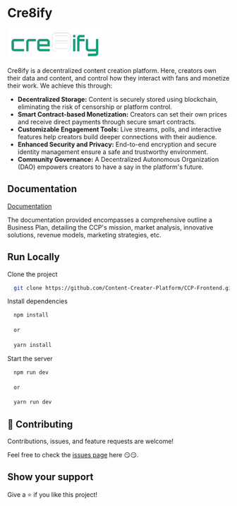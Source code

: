# Cre8ify

![Cre8ifyLogo](public/images/Cre8ifyLogo.png)

Cre8ify is a decentralized content creation platform. Here, creators own their data and content, and control how they interact with fans and monetize their work. We achieve this through:

- **Decentralized Storage:** Content is securely stored using blockchain, eliminating the risk of censorship or platform control.
- **Smart Contract-based Monetization:** Creators can set their own prices and receive direct payments through secure smart contracts.
- **Customizable Engagement Tools:** Live streams, polls, and interactive features help creators build deeper connections with their audience.
- **Enhanced Security and Privacy:** End-to-end encryption and secure identity management ensure a safe and trustworthy environment.
- **Community Governance:** A Decentralized Autonomous Organization (DAO) empowers creators to have a say in the platform's future.

## Documentation

[Documentation](/Documentation.md)

The documentation provided encompasses a comprehensive outline a Business Plan, detailing the CCP's mission, market analysis, innovative solutions, revenue models, marketing strategies, etc.

## Run Locally

Clone the project

```bash
  git clone https://github.com/Content-Creater-Platform/CCP-Frontend.git
```

Install dependencies

```bash
  npm install

  or

  yarn install
```

Start the server

```bash
  npm run dev

  or

  yarn run dev
```

## 🤝 Contributing

Contributions, issues, and feature requests are welcome!

Feel free to check the [issues page](https://github.com/Content-Creater-Platform/CCP-Frontend/issues) here 😏😏.

## Show your support

Give a ⭐️ if you like this project!
